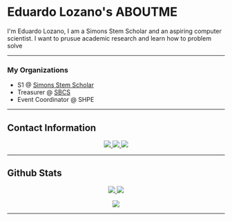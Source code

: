 # Eduardo Lozano's ABOUTME
I'm Eduardo Lozano, I am a Simons Stem Scholar and an aspiring computer scientist. I want to prusue academic research and learn how to problem solve


---
### My Organizations
- S1 @ [Simons Stem Scholar](https://www.stonybrook.edu/simonsscholars/)
- Treasurer @ [SBCS](https://sbcs.io/)
- Event Coordinator @ SHPE
---

## Contact Information
<p align="center">
  <a href="https://www.linkedin.com/in/eduardo-lozano-8999a5244/">
    <img src="https://img.shields.io/badge/LinkedIn-0077B5?style=for-the-badge&logo=linkedin&logoColor=white">
  </a>
  <a href="mailto:eduardolozanoacademics@gmail.com">
    <img src="https://img.shields.io/badge/Gmail-D14836?style=for-the-badge&logo=gmail&logoColor=white">
  </a>
    <a href="eduardoloz.me">
    <img src="https://img.shields.io/badge/my%20personal%20website-8A2BE2">
  </a>
</p>
</p>

---
## Github Stats

<p align="center", justify-content:"space-evenly">
  <!-- GitHub Score (Assuming a general contributions widget) -->
  <a href="https://github.com/anuraghazra/github-readme-stats">
    <img src="https://github-readme-stats.vercel.app/api?username=eduardoloz&show_icons=true&theme=dracula"/>
  </a>
  <!-- GitHub Streak -->
  <a href="https://github.com/DenverCoder1/github-readme-streak-stats">
    <img src="https://github-readme-streak-stats.herokuapp.com/?user=eduardoloz&theme=dracula"/>
  </a>


<!-- Most Used Languages -->
<p align="center">
  <a href="https://github.com/anuraghazra/github-readme-stats">
    <img align="center" src="https://github-readme-stats.vercel.app/api/top-langs/?username=eduardoloz&layout=compact&theme=dracula"/>
  </a>
</p>

---


